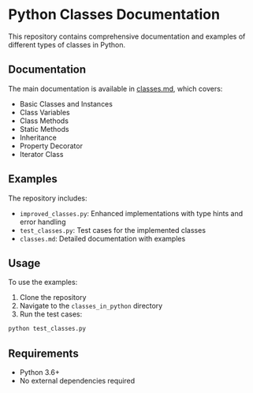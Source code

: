 # Python Classes Documentation

This repository contains comprehensive documentation and examples of different types of classes in Python.

## Documentation

The main documentation is available in [classes.md](classes.md), which covers:

- Basic Classes and Instances
- Class Variables
- Class Methods
- Static Methods
- Inheritance
- Property Decorator
- Iterator Class

## Examples

The repository includes:

- `improved_classes.py`: Enhanced implementations with type hints and error handling
- `test_classes.py`: Test cases for the implemented classes
- `classes.md`: Detailed documentation with examples

## Usage

To use the examples:

1. Clone the repository
2. Navigate to the `classes_in_python` directory
3. Run the test cases:
```bash
python test_classes.py
```

## Requirements

- Python 3.6+
- No external dependencies required 